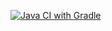 [![Java CI with Gradle](https://github.com/Kseny22/postmanEcho/actions/workflows/gradle.yml/badge.svg)](https://github.com/Kseny22/postmanEcho/actions/workflows/gradle.yml)